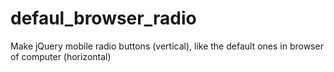 defaul_browser_radio
====================

Make jQuery mobile radio buttons (vertical),  like the default ones in browser of computer (horizontal)